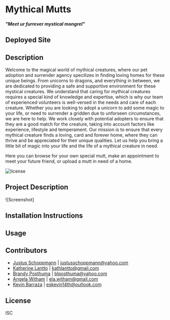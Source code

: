 # Mythical Mutts

#### *"Meet ur furrever mystical mongrel"*

## Deployed Site

## Description

Welcome to the magical world of mythical creatures, where our pet adoption and surrender agency specilizes in finding loving homes for these unique beings. From unicorns to dragons, and everything in between, we are dedicated to providing a safe and supportive environment for these mystical creatures. We understand that caring for mythical creatures requires a special kind of knowledge and expertise, which is why our team of experienced volunteers is well-versed in the needs and care of each creature. Whether you are looking to adopt a unicorn to add some magic to your life, or need to surrender a gridden due to unforseen circumstances, we are here to help. We work closely with potential adopters to ensure that they are a good match for the creature, taking into account factors like experience, lifestyle and temperament. Our mission is to ensure that every mythical creature finds a loving, card and forever home, where they can thrive and be appreciated for their unique qualities. Let us help you bring a little bit of magic into your life and the life of a mythical creature in need.

Here you can browse for your own special mutt, make an appointment to meet your future friend, or upload a mutt in need of a home.

![license](https://img.shields.io/badge/license-ISC-blue)

## Project Description
![Screenshot]


## Installation Instructions


## Usage


## Contributors
* [Justus Schoppmann](https://github.com/Azurelo) | justusschoppmann@yahoo.com
* [Katherine Lantto](https://github.com/kthlnt) | kathlantto@gmail.com
* [Brandy Posthuma](https://github.com/Brandy-Posthuma) | blposthuma@yahoo.com
* [Angela Witham](https://github.com/elawilliam) | ela.witham@gmail.com
* [Kevin Barraza](https://github.com/eskevin14th) | eskevin14th@outlook.com




## License
ISC
